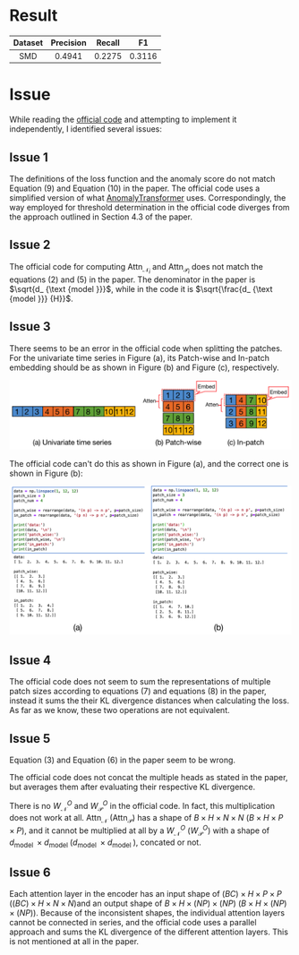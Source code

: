 # Result

| Dataset | Precision | Recall |   F1   |
|:-------:|:---------:|:------:|:------:|
|   SMD   |  0.4941   | 0.2275 | 0.3116 |

# Issue

While reading the [official code](https://github.com/DAMO-DI-ML/KDD2023-DCdetector) and attempting to implement it independently, I identified several issues:

## Issue 1

The definitions of the loss function and the anomaly score do not match Equation (9) and Equation (10) in the paper. The official code uses a simplified version of what [AnomalyTransformer](https://github.com/thuml/Anomaly-Transformer) uses. Correspondingly, the way employed for threshold determination in the official code diverges from the approach outlined in Section 4.3 of the paper.

## Issue 2

The official code for computing $\text{Attn}_ {\mathcal{N}_ i}$ and $\text{Attn}_ {\mathcal{P}_ i}$ does not match the equations (2) and (5) in the paper. The denominator in the paper is $\sqrt{d_ {\text {model }}}$, while in the code it is $\sqrt{\frac{d_ {\text {model }}} {H}}$.

## Issue 3

There seems to be an error in the official code when splitting the patches. For the univariate time series in Figure (a), its Patch-wise and In-patch embedding should be as shown in Figure (b) and Figure (c), respectively.

![](./img/fig1.png)

The official code can't do this as shown in Figure (a), and the correct one is shown in Figure (b):

![](./img/fig2.png)

## Issue 4

The official code does not seem to sum the representations of multiple patch sizes according to equations (7) and equations (8) in the paper, instead it sums the their KL divergence distances when calculating the loss. As far as we know, these two operations are not equivalent.

## Issue 5

Equation (3) and Equation (6) in the paper seem to be wrong. 

The official code does not concat the multiple heads as stated in the paper, but averages them after evaluating their respective KL divergence.

There is no $W_ {\mathcal{N}}^O$ and $W_ {\mathcal{P}}^O$ in the official code. In fact, this multiplication does not work at all. $\text{Attn}_ {\mathcal{N}}$ ($\text{Attn}_ {\mathcal{P}}$) has a shape of $B\times H\times N \times N$ ($B\times H\times P \times P$), and it cannot be multiplied at all by a $W_ {\mathcal{N}}^O$ ($W_ {\mathcal{P}}^O$) with a shape of $d_ {\text {model }} \times d_ {\text{model }}$($d_ {\text {model }} \times d_ {\text {model }}$), concated or not.

## Issue 6

Each attention layer in the encoder has an input shape of $(BC)\times H\times P\times P$  ($(BC)\times H\times N\times N$)and an output shape of $B \times H \times (NP)\times (NP)$ ($B \times H \times (NP)\times (NP)$). Because of the inconsistent shapes, the individual attention layers cannot be connected in series, and the official code uses a parallel approach and sums the KL divergence of the different attention layers. This is not mentioned at all in the paper.
